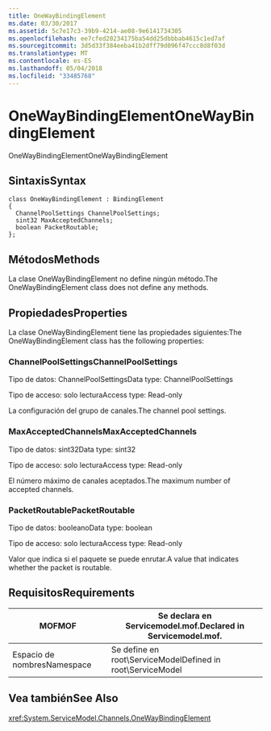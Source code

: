 ```yaml
---
title: OneWayBindingElement
ms.date: 03/30/2017
ms.assetid: 5c7e17c3-39b9-4214-ae08-9e6141734305
ms.openlocfilehash: ee7cfed20234175ba54dd25dbbbab4615c1ed7af
ms.sourcegitcommit: 3d5d33f384eeba41b2dff79d096f47ccc8d8f03d
ms.translationtype: MT
ms.contentlocale: es-ES
ms.lasthandoff: 05/04/2018
ms.locfileid: "33485768"
---
```

# <a name="onewaybindingelement"></a><span data-ttu-id="83095-102">OneWayBindingElement</span><span class="sxs-lookup"><span data-stu-id="83095-102">OneWayBindingElement</span></span>
<span data-ttu-id="83095-103">OneWayBindingElement</span><span class="sxs-lookup"><span data-stu-id="83095-103">OneWayBindingElement</span></span>  
  
## <a name="syntax"></a><span data-ttu-id="83095-104">Sintaxis</span><span class="sxs-lookup"><span data-stu-id="83095-104">Syntax</span></span>  
  
```  
class OneWayBindingElement : BindingElement  
{  
  ChannelPoolSettings ChannelPoolSettings;  
  sint32 MaxAcceptedChannels;  
  boolean PacketRoutable;  
};  
```  
  
## <a name="methods"></a><span data-ttu-id="83095-105">Métodos</span><span class="sxs-lookup"><span data-stu-id="83095-105">Methods</span></span>  
 <span data-ttu-id="83095-106">La clase OneWayBindingElement no define ningún método.</span><span class="sxs-lookup"><span data-stu-id="83095-106">The OneWayBindingElement class does not define any methods.</span></span>  
  
## <a name="properties"></a><span data-ttu-id="83095-107">Propiedades</span><span class="sxs-lookup"><span data-stu-id="83095-107">Properties</span></span>  
 <span data-ttu-id="83095-108">La clase OneWayBindingElement tiene las propiedades siguientes:</span><span class="sxs-lookup"><span data-stu-id="83095-108">The OneWayBindingElement class has the following properties:</span></span>  
  
### <a name="channelpoolsettings"></a><span data-ttu-id="83095-109">ChannelPoolSettings</span><span class="sxs-lookup"><span data-stu-id="83095-109">ChannelPoolSettings</span></span>  
 <span data-ttu-id="83095-110">Tipo de datos: ChannelPoolSettings</span><span class="sxs-lookup"><span data-stu-id="83095-110">Data type: ChannelPoolSettings</span></span>  
  
 <span data-ttu-id="83095-111">Tipo de acceso: solo lectura</span><span class="sxs-lookup"><span data-stu-id="83095-111">Access type: Read-only</span></span>  
  
 <span data-ttu-id="83095-112">La configuración del grupo de canales.</span><span class="sxs-lookup"><span data-stu-id="83095-112">The channel pool settings.</span></span>  
  
### <a name="maxacceptedchannels"></a><span data-ttu-id="83095-113">MaxAcceptedChannels</span><span class="sxs-lookup"><span data-stu-id="83095-113">MaxAcceptedChannels</span></span>  
 <span data-ttu-id="83095-114">Tipo de datos: sint32</span><span class="sxs-lookup"><span data-stu-id="83095-114">Data type: sint32</span></span>  
  
 <span data-ttu-id="83095-115">Tipo de acceso: solo lectura</span><span class="sxs-lookup"><span data-stu-id="83095-115">Access type: Read-only</span></span>  
  
 <span data-ttu-id="83095-116">El número máximo de canales aceptados.</span><span class="sxs-lookup"><span data-stu-id="83095-116">The maximum number of accepted channels.</span></span>  
  
### <a name="packetroutable"></a><span data-ttu-id="83095-117">PacketRoutable</span><span class="sxs-lookup"><span data-stu-id="83095-117">PacketRoutable</span></span>  
 <span data-ttu-id="83095-118">Tipo de datos: booleano</span><span class="sxs-lookup"><span data-stu-id="83095-118">Data type: boolean</span></span>  
  
 <span data-ttu-id="83095-119">Tipo de acceso: solo lectura</span><span class="sxs-lookup"><span data-stu-id="83095-119">Access type: Read-only</span></span>  
  
 <span data-ttu-id="83095-120">Valor que indica si el paquete se puede enrutar.</span><span class="sxs-lookup"><span data-stu-id="83095-120">A value that indicates whether the packet is routable.</span></span>  
  
## <a name="requirements"></a><span data-ttu-id="83095-121">Requisitos</span><span class="sxs-lookup"><span data-stu-id="83095-121">Requirements</span></span>  
  
|<span data-ttu-id="83095-122">MOF</span><span class="sxs-lookup"><span data-stu-id="83095-122">MOF</span></span>|<span data-ttu-id="83095-123">Se declara en Servicemodel.mof.</span><span class="sxs-lookup"><span data-stu-id="83095-123">Declared in Servicemodel.mof.</span></span>|  
|---------|-----------------------------------|  
|<span data-ttu-id="83095-124">Espacio de nombres</span><span class="sxs-lookup"><span data-stu-id="83095-124">Namespace</span></span>|<span data-ttu-id="83095-125">Se define en root\ServiceModel</span><span class="sxs-lookup"><span data-stu-id="83095-125">Defined in root\ServiceModel</span></span>|  
  
## <a name="see-also"></a><span data-ttu-id="83095-126">Vea también</span><span class="sxs-lookup"><span data-stu-id="83095-126">See Also</span></span>  
 <xref:System.ServiceModel.Channels.OneWayBindingElement>
